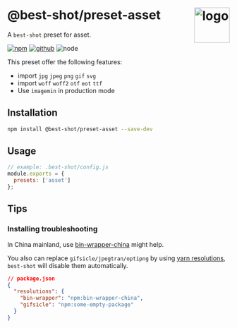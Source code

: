 # @best-shot/preset-asset <img src="https://cdn.jsdelivr.net/gh/best-shot/best-shot/packages/core/logo.svg" alt="logo" height="80" align="right">

A `best-shot` preset for asset.

[![npm][npm-badge]][npm-url]
[![github][github-badge]][github-url]
![node][node-badge]

[npm-url]: https://www.npmjs.com/package/@best-shot/preset-asset
[npm-badge]: https://img.shields.io/npm/v/@best-shot/preset-asset.svg?style=flat-square&logo=npm
[github-url]: https://github.com/best-shot/best-shot/tree/master/packages/preset-asset
[github-badge]: https://img.shields.io/npm/l/@best-shot/preset-asset.svg?style=flat-square&colorB=blue&logo=github
[node-badge]: https://img.shields.io/node/v/@best-shot/preset-asset.svg?style=flat-square&colorB=green&logo=node.js

This preset offer the following features:

- import `jpg` `jpeg` `png` `gif` `svg`
- import `woff` `woff2` `otf` `eot` `ttf`
- Use `imagemin` in production mode

## Installation

```bash
npm install @best-shot/preset-asset --save-dev
```

## Usage

```js
// example: .best-shot/config.js
module.exports = {
  presets: ['asset']
};
```

## Tips

### Installing troubleshooting

In China mainland, use [bin-wrapper-china](https://github.com/best-shot/bin-wrapper-china) might help.

You also can replace `gifsicle/jpegtran/optipng` by using [yarn resolutions](https://classic.yarnpkg.com/en/docs/selective-version-resolutions), `best-shot` will disable them automatically.

```json
// package.json
{
  "resolutions": {
    "bin-wrapper": "npm:bin-wrapper-china",
    "gifsicle": "npm:some-empty-package"
  }
}
```
